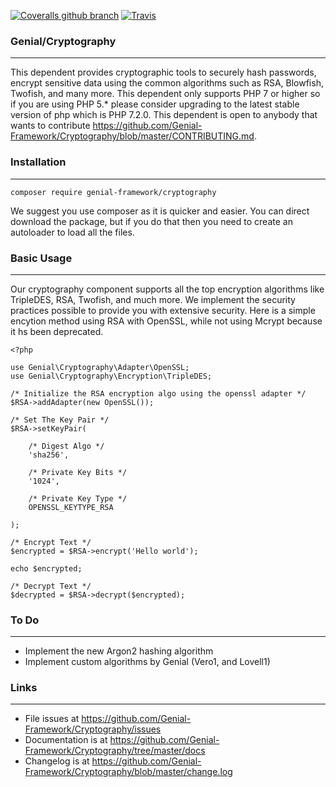 [![Coveralls github branch](https://img.shields.io/coveralls/github/Genial-Framework/Cryptography/master.svg?style=flat-square)](https://coveralls.io/github/Genial-Framework/Cryptography?branch=master) [![Travis](https://img.shields.io/travis/Genial-Framework/Cryptography.svg?style=flat-square)](https://travis-ci.org/Genial-Framework/Cryptography) 

### Genial/Cryptography

-------
This dependent provides cryptographic tools to securely hash passwords, encrypt sensitive data using the common algorithms such as RSA, Blowfish, Twofish, and many more. This dependent only supports PHP 7 or higher so if you are using PHP 5.* please consider upgrading to the latest stable version of php which is PHP 7.2.0. This dependent is open to anybody that wants to contribute <https://github.com/Genial-Framework/Cryptography/blob/master/CONTRIBUTING.md>.

### Installation

-------
```
composer require genial-framework/cryptography
```

We suggest you use composer as it is quicker and easier. You can direct download the package, but if you do that then you need to create an autoloader to load all the files.

### Basic Usage

-------

Our cryptography component supports all the top encryption algorithms like TripleDES, RSA, Twofish, and much more. We implement the security practices possible to provide you with extensive security. Here is a simple encytion method using RSA with OpenSSL, while not using Mcrypt because it hs been deprecated.

    <?php

    use Genial\Cryptography\Adapter\OpenSSL;
    use Genial\Cryptography\Encryption\TripleDES;

    /* Initialize the RSA encryption algo using the openssl adapter */
    $RSA->addAdapter(new OpenSSL());

    /* Set The Key Pair */
    $RSA->setKeyPair(

        /* Digest Algo */
        'sha256',
    
        /* Private Key Bits */
        '1024',
    
        /* Private Key Type */
        OPENSSL_KEYTYPE_RSA
    
    );

    /* Encrypt Text */
    $encrypted = $RSA->encrypt('Hello world');

    echo $encrypted;

    /* Decrypt Text */
    $decrypted = $RSA->decrypt($encrypted);


### To Do

-------
- Implement the new Argon2 hashing algorithm
- Implement custom algorithms by Genial (Vero1, and Lovell1)

### Links

-------
- File issues at https://github.com/Genial-Framework/Cryptography/issues
- Documentation is at https://github.com/Genial-Framework/Cryptography/tree/master/docs
- Changelog is at https://github.com/Genial-Framework/Cryptography/blob/master/change.log
